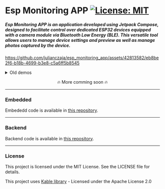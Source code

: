 # Esp Monitoring APP [![License: MIT](https://img.shields.io/badge/License-MIT-yellow.svg)](https://opensource.org/licenses/MIT)

##### Esp Monitoring APP is an application developed using Jetpack Compose, designed to facilitate control over dedicated ESP32 devices equipped with a camera module via Bluetooth Low Energy (BLE). This versatile tool allows users to manage device settings and preview as well as manage photos captured by the device.

https://github.com/julianczaja/esp_monitoring_app/assets/42813582/eb8be2f6-b18b-4699-b3e8-c5a6ff5b8545

<details>
  <summary>Old demos</summary>
  
https://github.com/julianczaja/esp_monitoring_app/assets/42813582/d650156d-0b3f-4211-84f9-fbc240e18faa

</details>

<p align="center">
🔥 More comming soon 🔥
</p>




___

### Embedded
Embededd code is available in [this repository](https://github.com/julianczaja/esp_monitoring_embedded/).
___

### Backend
Backend code is available in [this repository](https://github.com/julianczaja/esp_monitoring_backend).
___

### License

This project is licensed under the MIT License. See the LICENSE file for details.

This project uses [Kable library](https://github.com/JuulLabs/kable) - Licensed under the Apache License 2.0
